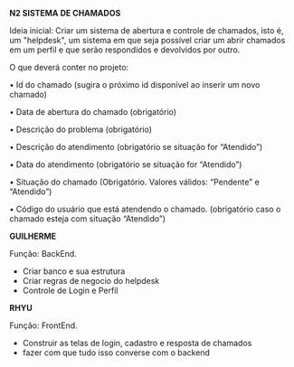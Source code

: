 **N2 SISTEMA DE CHAMADOS**



Ideia inicial: Criar um sistema de abertura e controle de chamados, isto é, um "helpdesk", um sistema em que seja possível criar um abrir chamados em um perfil e que serão respondidos e devolvidos por outro.

O que deverá conter no projeto:



•	Id do chamado (sugira o próximo id disponível ao inserir um novo chamado)

•	Data de abertura do chamado (obrigatório)

•	Descrição do problema (obrigatório)

•	Descrição do atendimento (obrigatório se situação for “Atendido”)

•	Data do atendimento (obrigatório se situação for “Atendido”)

•	Situação do chamado (Obrigatório. Valores válidos: “Pendente” e “Atendido”)

•	Código do usuário que está atendendo o chamado. (obrigatório caso o chamado esteja com situação “Atendido”)







**GUILHERME**



Função: BackEnd.




* Criar banco e sua estrutura
* Criar regras de negocio do helpdesk
* Controle de Login e Perfil





**RHYU**



Função: FrontEnd.


* Construir as telas de login, cadastro e resposta de chamados
* fazer com que tudo isso converse com o backend






